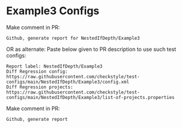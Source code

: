 # Example3 Configs
Make comment in PR:
```
Github, generate report for NestedIfDepth/Example3
```
OR as alternate:
Paste below given to PR description to use such test configs:
```
Report label: NestedIfDepth/Example3
Diff Regression config: https://raw.githubusercontent.com/checkstyle/test-configs/main/NestedIfDepth/Example3/config.xml
Diff Regression projects: https://raw.githubusercontent.com/checkstyle/test-configs/main/NestedIfDepth/Example3/list-of-projects.properties
```
Make comment in PR:
```
Github, generate report
```
